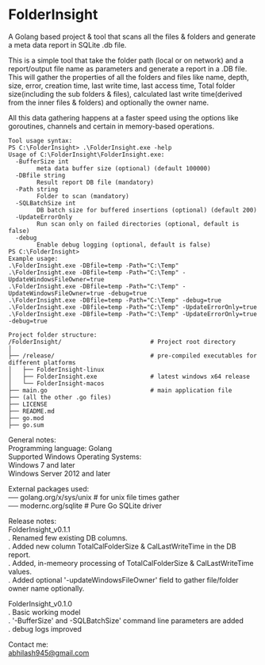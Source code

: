 # FolderInsight
A Golang based project &amp; tool that scans all the files & folders and generate a meta data report in SQLite .db file.

This is a simple tool that take the folder path (local or on network) and a report/output file name as parameters and generate a report in a .DB file. This will gather the properties of all the folders and files like name, depth, size, error, creation time, last write time, last access time, Total folder size(including the sub folders & files), calculated last write time(derived from the inner files & folders) and optionally the owner name.

All this data gathering happens at a faster speed using the options like goroutines, channels and certain in memory-based operations.

```
Tool usage syntax:
PS C:\FolderInsight> .\FolderInsight.exe -help
Usage of C:\FolderInsight\FolderInsight.exe:
  -BufferSize int
        meta data buffer size (optional) (default 100000)
  -DBfile string
        Result report DB file (mandatory)
  -Path string
        Folder to scan (mandatory)
  -SQLBatchSize int
        DB batch size for buffered insertions (optional) (default 200)
  -UpdateErrorOnly
        Run scan only on failed directories (optional, default is false)
  -debug
        Enable debug logging (optional, default is false)
PS C:\FolderInsight>
Example usage:
.\FolderInsight.exe -DBfile=temp -Path="C:\Temp"
.\FolderInsight.exe -DBfile=temp -Path="C:\Temp" -UpdateWindowsFileOwner=true
.\FolderInsight.exe -DBfile=temp -Path="C:\Temp" -UpdateWindowsFileOwner=true -debug=true
.\FolderInsight.exe -DBfile=temp -Path="C:\Temp" -debug=true
.\FolderInsight.exe -DBfile=temp -Path="C:\Temp" -UpdateErrorOnly=true
.\FolderInsight.exe -DBfile=temp -Path="C:\Temp" -UpdateErrorOnly=true -debug=true
```



```
Project folder structure:
/FolderInsight/                         # Project root directory
│
├── /release/                           # pre-compiled executables for different platforms
│   ├── FolderInsight-linux
│   ├── FolderInsight.exe               # latest windows x64 release
│   └── FolderInsight-macos
├── main.go                             # main application file
├── (all the other .go files)
├── LICENSE
├── README.md
├── go.mod
├── go.sum
```

General notes:  
Programming language: Golang  
Supported Windows Operating Systems:  
Windows 7 and later  
Windows Server 2012 and later  


External packages used:  
── golang.org/x/sys/unix       # for unix file times gather  
── modernc.org/sqlite          # Pure Go SQLite driver  


Release notes:  
FolderInsight_v0.1.1  
. Renamed few existing DB columns.  
. Added new column TotalCalFolderSize & CalLastWriteTime in the DB report.  
. Added, in-memeory processing of TotalCalFolderSize & CalLastWriteTime values.  
. Added optional '-updateWindowsFileOwner' field to gather file/folder owner name optionally.  

FolderInsight_v0.1.0  
. Basic working model  
. '-BufferSize' and -SQLBatchSize' command line parameters are added  
. debug logs improved  


Contact me:  
abhilash945@gmail.com
